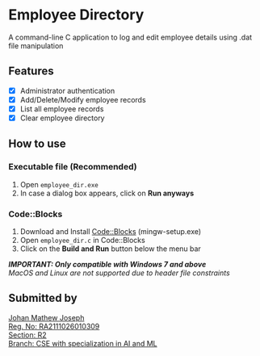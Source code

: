 # Employee Directory

A command-line C application to log and edit employee details using .dat file manipulation

## Features
- [x] Administrator authentication
- [x] Add/Delete/Modify employee records
- [x] List all employee records
- [x] Clear employee directory

## How to use

### Executable file (Recommended)
1. Open `employee_dir.exe`
2. In case a dialog box appears, click on **Run anyways**

### Code::Blocks
1. Download and Install [Code::Blocks](http://www.codeblocks.org/downloads/binaries/#imagesoswindows48pnglogo-microsoft-windows) (mingw-setup.exe)
2. Open `employee_dir.c` in Code::Blocks
3. Click on the **Build and Run** button below the menu bar

***IMPORTANT: Only compatible with Windows 7 and above***<br/>
*MacOS and Linux are not supported due to header file constraints*

## Submitted by
[Johan Mathew Joseph<br/>
Reg. No: RA2111026010309<br/>
Section: R2<br/>
Branch: CSE with specialization in AI and ML](https://github.com/johanjoseph02)